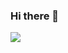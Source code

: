 ### Hi there 👋

<p>
<img src=https://img.shields.io/badge/Gmail-D14836?style=for-the-badge&logo=gmail&logoColor=white>
</p>
<!--
**salchipapadestroyer/salchipapadestroyer** is a ✨ _special_ ✨ repository because its `README.md` (this file) appears on your GitHub profile.

Here are some ideas to get you started:

- 🔭 I’m currently working on ...
- 🌱 I’m currently learning ...
- 👯 I’m looking to collaborate on ...
- 🤔 I’m looking for help with ...
- 💬 Ask me about ...
- 📫 How to reach me: ...
- 😄 Pronouns: ...
- ⚡ Fun fact: ...
-->

